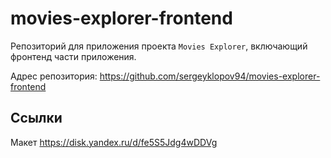 # movies-explorer-frontend

Репозиторий для приложения проекта `Movies Explorer`, включающий фронтенд части приложения.

Адрес репозитория: https://github.com/sergeyklopov94/movies-explorer-frontend

## Ссылки

Макет https://disk.yandex.ru/d/fe5S5Jdg4wDDVg
